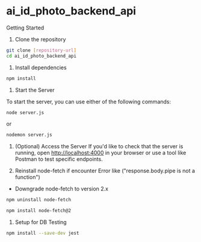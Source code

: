 # ai_id_photo_backend_api

Getting Started

1. Clone the repository

```bash
git clone [repository-url]
cd ai_id_photo_backend_api
```

1. Install dependencies

```bash
npm install
```

1. Start the Server

To start the server, you can use either of the following commands:

```bash
node server.js
```

or

```bash
nodemon server.js
```

1. (Optional) Access the Server If you'd like to check that the server is running, open <http://localhost:4000> in your browser or use a tool like Postman to test specific endpoints.

1. Reinstall node-fetch if encounter Error like ("response.body.pipe is not a function")

- Downgrade node-fetch to version 2.x

```bash
npm uninstall node-fetch

```

```bash
npm install node-fetch@2
```

1. Setup for DB Testing

```bash
npm install --save-dev jest
```
